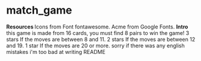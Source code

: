 # match_game
<B> Resources </B>
Icons from Font fontawesome.
Acme from Google Fonts.
<B> Intro </B>
this game is made from 16 cards, you must find 8 pairs to win the game!
3 stars If the moves are between 8 and 11.
2 stars If the moves are between 12 and 19.
1 star If the moves are 20 or more.
sorry if there was any english mistakes i'm too bad at writing README

